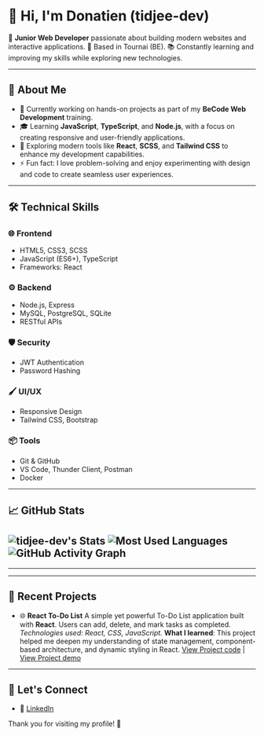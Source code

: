 # 👋 Hi, I'm Donatien (tidjee-dev)

🎯 **Junior Web Developer** passionate about building modern websites and interactive applications.
📍 Based in Tournai (BE).
📚 Constantly learning and improving my skills while exploring new technologies.

---

## 🌟 About Me

- 🔭 Currently working on hands-on projects as part of my **BeCode Web Development** training.
- 🎓 Learning **JavaScript**, **TypeScript**, and **Node.js**, with a focus on creating responsive and user-friendly applications.
- 🌱 Exploring modern tools like **React**, **SCSS**, and **Tailwind CSS** to enhance my development capabilities.
- ⚡ Fun fact: I love problem-solving and enjoy experimenting with design and code to create seamless user experiences.

---

## 🛠️ Technical Skills

### 🌐 **Frontend**

- HTML5, CSS3, SCSS
- JavaScript (ES6+), TypeScript
- Frameworks: React

### ⚙️ **Backend**

- Node.js, Express
- MySQL, PostgreSQL, SQLite
- RESTful APIs

### 🛡️ **Security**

- JWT Authentication
- Password Hashing

### 🖌️ **UI/UX**

- Responsive Design
- Tailwind CSS, Bootstrap

### 📦 **Tools**

- Git & GitHub
- VS Code, Thunder Client, Postman
- Docker

---

## 📈 GitHub Stats

## ![tidjee-dev's Stats](https://github-readme-stats.vercel.app/api?username=tidjee-dev&theme=nightowl&show_icons=true&hide_border=false&count_private=true) ![Most Used Languages](https://github-readme-stats.vercel.app/api/top-langs/?username=tidjee-dev&layout=compact&langs_count=20&theme=nightowl) ![GitHub Activity Graph](https://github-readme-activity-graph.vercel.app/graph?username=tidjee-dev&theme=nightowl)

---

<!--START_SECTION:waka-->
<!--END_SECTION:waka-->

---

## 🚀 Recent Projects

- 🌐 **React To-Do List**
  A simple yet powerful To-Do List application built with **React**. Users can add, delete, and mark tasks as completed.
  _Technologies used: React, CSS, JavaScript._
  **What I learned**: This project helped me deepen my understanding of state management, component-based architecture, and dynamic styling in React.
  [View Project code](https://github.com/tidjee-dev/todo-list-react-v_1) | [View Project demo](https://todo-list-react-v-1.vercel.app/)

---

## 🤝 Let's Connect

<!-- - 🌍 [Portfolio (WIP)](#) -->

- 💼 [LinkedIn](https://linkedin.com/in/donatien-pinet)

Thank you for visiting my profile! 🚀

